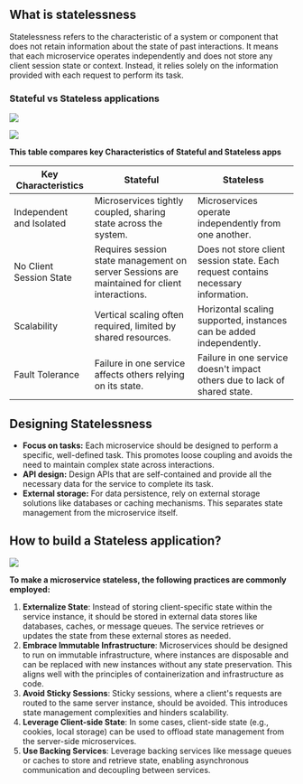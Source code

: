 ## What is statelessness

Statelessness refers to the characteristic of a system or component that does not retain information about the state of past interactions. It means that each microservice operates independently and does not store any client session state or context. Instead, it relies solely on the information provided with each request to perform its task.

### **Stateful vs Stateless applications**

![](https://media.chandradeoarya.com/file/CT/stateless-app.png)

![](https://media.chandradeoarya.com/file/CT/statefull-app.png)

**This table compares key Characteristics of Stateful and Stateless apps**

| Key Characteristics | Stateful | Stateless |
| --- | --- | --- |
| Independent and Isolated | Microservices tightly coupled, sharing state across the system. | Microservices operate independently from one another. |
| No Client Session State | Requires session state management on server Sessions are maintained for client interactions. | Does not store client session state. Each request contains necessary information. |
| Scalability | Vertical scaling often required, limited by shared resources. | Horizontal scaling supported, instances can be added independently. |
| Fault Tolerance | Failure in one service affects others relying on its state. | Failure in one service doesn't impact others due to lack of shared state. |

## **Designing Statelessness**

- **Focus on tasks:** Each microservice should be designed to perform a specific, well-defined task. This promotes loose coupling and avoids the need to maintain complex state across interactions.
- **API design:** Design APIs that are self-contained and provide all the necessary data for the service to complete its task.
- **External storage:** For data persistence, rely on external storage solutions like databases or caching mechanisms. This separates state management from the microservice itself.

## How to build  a Stateless application?

![](https://media.chandradeoarya.com/file/CT/stateless-app-design.png)

**To make a microservice stateless, the following practices are commonly employed:**

1. **Externalize State**: Instead of storing client-specific state within the service instance, it should be stored in external data stores like databases, caches, or message queues. The service retrieves or updates the state from these external stores as needed.
2. **Embrace Immutable Infrastructure**: Microservices should be designed to run on immutable infrastructure, where instances are disposable and can be replaced with new instances without any state preservation. This aligns well with the principles of containerization and infrastructure as code.
3. **Avoid Sticky Sessions**: Sticky sessions, where a client's requests are routed to the same server instance, should be avoided. This introduces state management complexities and hinders scalability.
4. **Leverage Client-side State**: In some cases, client-side state (e.g., cookies, local storage) can be used to offload state management from the server-side microservices.
5. **Use Backing Services**: Leverage backing services like message queues or caches to store and retrieve state, enabling asynchronous communication and decoupling between services.